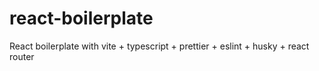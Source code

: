 # react-boilerplate
React boilerplate with vite + typescript + prettier + eslint + husky + react router
